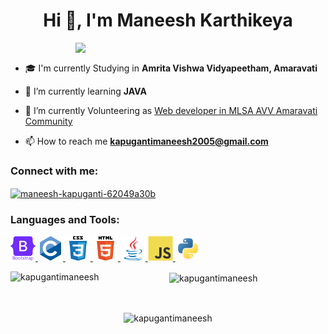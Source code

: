 <h1 align="center">Hi 👋, I'm Maneesh Karthikeya</h1>
<img align="right" width="400" src="https://camo.githubusercontent.com/7de37139d0b4c1ce40865e799b446c0e963a3dd8fb68d239707237c40604fa3d/68747470733a2f2f63646e2e6472696262626c652e636f6d2f75736572732f3733303730332f73637265656e73686f74732f363538313234332f6176656e746f2e676966">
<p align="left"> <a href="https://twitter.com/" target="blank"><img src="https://img.shields.io/twitter/follow/?logo=twitter&style=for-the-badge" alt="" /></a> </p>

- 🎓 I'm currently Studying in **Amrita Vishwa Vidyapeetham, Amaravati**

- 🌱 I’m currently learning **JAVA**

- 🔭 I’m currently Volunteering as [Web developer in MLSA AVV Amaravati Community](https://mlsaavvamaravati.wixsite.com/home)

- 📫 How to reach me **kapugantimaneesh2005@gmail.com**

<h3 align="left">Connect with me:</h3>
<p align="left">
<a href="https://linkedin.com/in/maneesh-kapuganti-62049a30b" target="blank"><img align="center" src="https://raw.githubusercontent.com/rahuldkjain/github-profile-readme-generator/master/src/images/icons/Social/linked-in-alt.svg" alt="maneesh-kapuganti-62049a30b" height="30" width="40" /></a>
</p>

<h3 align="left">Languages and Tools:</h3>
<p align="left"> <a href="https://getbootstrap.com" target="_blank" rel="noreferrer"> <img src="https://raw.githubusercontent.com/devicons/devicon/master/icons/bootstrap/bootstrap-plain-wordmark.svg" alt="bootstrap" width="40" height="40"/> </a> <a href="https://www.cprogramming.com/" target="_blank" rel="noreferrer"> <img src="https://raw.githubusercontent.com/devicons/devicon/master/icons/c/c-original.svg" alt="c" width="40" height="40"/> </a> <a href="https://www.w3schools.com/css/" target="_blank" rel="noreferrer"> <img src="https://raw.githubusercontent.com/devicons/devicon/master/icons/css3/css3-original-wordmark.svg" alt="css3" width="40" height="40"/> </a> <a href="https://www.w3.org/html/" target="_blank" rel="noreferrer"> <img src="https://raw.githubusercontent.com/devicons/devicon/master/icons/html5/html5-original-wordmark.svg" alt="html5" width="40" height="40"/> </a> <a href="https://www.java.com" target="_blank" rel="noreferrer"> <img src="https://raw.githubusercontent.com/devicons/devicon/master/icons/java/java-original.svg" alt="java" width="40" height="40"/> </a> <a href="https://developer.mozilla.org/en-US/docs/Web/JavaScript" target="_blank" rel="noreferrer"> <img src="https://raw.githubusercontent.com/devicons/devicon/master/icons/javascript/javascript-original.svg" alt="javascript" width="40" height="40"/> </a> <a href="https://www.python.org" target="_blank" rel="noreferrer"> <img src="https://raw.githubusercontent.com/devicons/devicon/master/icons/python/python-original.svg" alt="python" width="40" height="40"/> </a> </p>

<div align=center>
  <p><img align="left" src="https://github-readme-stats.vercel.app/api/top-langs?username=kapugantimaneesh&count_private=true&theme=react&border_radius=10" alt="kapugantimaneesh" /></p>

<p>&nbsp;<img align="center" src="https://github-readme-stats.vercel.app/api?username=kapugantimaneesh&show_icons=true&theme=react&rank_icon=github&border_radius=10" alt="kapugantimaneesh" /></p>
  <br/>
<p><img align="center" src="https://github-readme-streak-stats.herokuapp.com/?user=kapugantimaneesh&&hide=HTML&langs_count=8&layout=compact&theme=react&border_radius=10&size_weight=0.5&count_weight=0.5&exclude_repo=github-readme-stats" alt="kapugantimaneesh" /></p>
</div>
